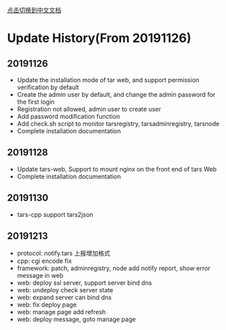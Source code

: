 [点击切换到中文文档](ChangeList.zh.md)

# Update History(From 20191126)

## 20191126
- Update the installation mode of tar web, and support permission verification by default
- Create the admin user by default, and change the admin password for the first login
- Registration not allowed, admin user to create user
- Add password modification function
- Add check.sh script to monitor tarsregistry, tarsadminregistry, tarsnode
- Complete installation documentation

## 20191128
- Update tars-web,  Support to mount nginx on the front end of tars Web
- Complete installation documentation

## 20191130
- tars-cpp support tars2json

## 20191213
- protocol: notify.tars 上报增加格式
- cpp: cgi encode fix
- framework: patch, adminregistry, node add notify report, show error message in web
- web: deploy ssl server, support server bind dns
- web: undeploy check server state
- web: expand server can bind dns
- web: fix deploy page
- web: manage page add refresh
- web: deploy message, goto manage page
